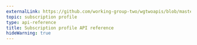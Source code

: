 ```yaml
---
externalLink: https://github.com/working-group-two/wgtwoapis/blob/master/openapi/api.yaml
topic: subscription profile
type: api-reference
title: Subscription profile API reference
hideWarning: true
---
```


<div class="swagger-ui" data-spec-url="https://raw.githubusercontent.com/working-group-two/wgtwoapis/master/openapi/api.yaml"></div>
